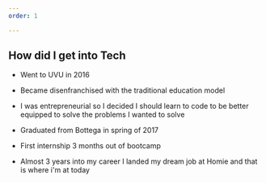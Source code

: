 ```yaml
---
order: 1

---
```


## How did I get into Tech

- Went to UVU in 2016

- Became disenfranchised with the traditional education model

- I was entrepreneurial so I decided I should learn to code to be better equipped to solve the problems I wanted to solve

- Graduated from Bottega in spring of 2017

- First internship 3 months out of bootcamp

- Almost 3 years into my career I landed my dream job at Homie and that is where i'm at today
